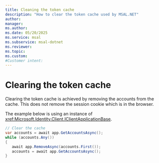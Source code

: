 ```yaml
---
title: Cleaning the token cache
description: "How to clear the token cache used by MSAL.NET"
author: 
manager: 
ms.author: 
ms.date: 05/20/2025
ms.service: msal
ms.subservice: msal-dotnet
ms.reviewer: 
ms.topic: 
ms.custom: 
#Customer intent: 
---
```


# Clearing the token cache

Clearing the token cache is achieved by removing the accounts from the cache. This does not remove the session cookie which is in the browser.

The example below is using an instance of <xref:Microsoft.Identity.Client.IClientApplicationBase>.

```csharp
// Clear the cache
var accounts = await app.GetAccountsAsync();
while (accounts.Any())
{
   await app.RemoveAsync(accounts.First());
   accounts = await app.GetAccountsAsync();
}
```
